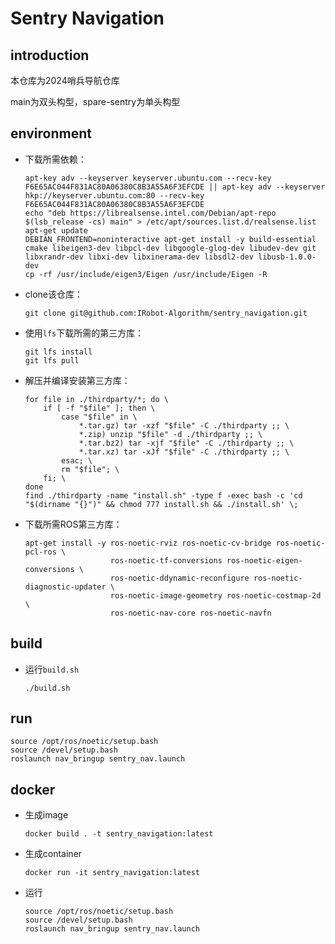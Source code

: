 # Sentry Navigation

## introduction

本仓库为2024哨兵导航仓库

main为双头构型，spare-sentry为单头构型

## environment

- 下载所需依赖：

  ```shell
  apt-key adv --keyserver keyserver.ubuntu.com --recv-key F6E65AC044F831AC80A06380C8B3A55A6F3EFCDE || apt-key adv --keyserver hkp://keyserver.ubuntu.com:80 --recv-key F6E65AC044F831AC80A06380C8B3A55A6F3EFCDE
  echo "deb https://librealsense.intel.com/Debian/apt-repo $(lsb_release -cs) main" > /etc/apt/sources.list.d/realsense.list
  apt-get update
  DEBIAN_FRONTEND=noninteractive apt-get install -y build-essential cmake libeigen3-dev libpcl-dev libgoogle-glog-dev libudev-dev git libxrandr-dev libxi-dev libxinerama-dev libsdl2-dev libusb-1.0.0-dev
  cp -rf /usr/include/eigen3/Eigen /usr/include/Eigen -R
  ```

- clone该仓库：

  ```shell
  git clone git@github.com:IRobot-Algorithm/sentry_navigation.git
  ```

- 使用`lfs`下载所需的第三方库：

  ```shell
  git lfs install
  git lfs pull
  ```

- 解压并编译安装第三方库：

  ```shell
  for file in ./thirdparty/*; do \
      if [ -f "$file" ]; then \
          case "$file" in \
              *.tar.gz) tar -xzf "$file" -C ./thirdparty ;; \
              *.zip) unzip "$file" -d ./thirdparty ;; \
              *.tar.bz2) tar -xjf "$file" -C ./thirdparty ;; \
              *.tar.xz) tar -xJf "$file" -C ./thirdparty ;; \
          esac; \
          rm "$file"; \
      fi; \
  done
  find ./thirdparty -name "install.sh" -type f -exec bash -c 'cd "$(dirname "{}")" && chmod 777 install.sh && ./install.sh' \;
  ```

- 下载所需ROS第三方库：

  ```shell
  apt-get install -y ros-noetic-rviz ros-noetic-cv-bridge ros-noetic-pcl-ros \
                     ros-noetic-tf-conversions ros-noetic-eigen-conversions \
                     ros-noetic-ddynamic-reconfigure ros-noetic-diagnostic-updater \
                     ros-noetic-image-geometry ros-noetic-costmap-2d \
                     ros-noetic-nav-core ros-noetic-navfn
  ```

## build

- 运行`build.sh`

  ```shell
  ./build.sh
  ```

  

## run

``` shell
source /opt/ros/noetic/setup.bash
source /devel/setup.bash
roslaunch nav_bringup sentry_nav.launch
```

## docker

- 生成image

  ```shell
  docker build . -t sentry_navigation:latest
  ```

- 生成container

  ```shell
  docker run -it sentry_navigation:latest
  ```

- 运行

  ```shell
  source /opt/ros/noetic/setup.bash
  source /devel/setup.bash
  roslaunch nav_bringup sentry_nav.launch
  ```

  
